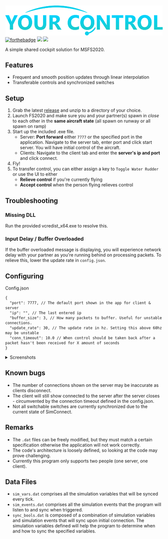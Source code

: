 ![](/assets/logo.png)
[![forthebadge](https://forthebadge.com/images/badges/built-with-love.svg)](https://forthebadge.com)
![](https://img.shields.io/github/v/tag/Sequal32/yourcontrol?label=release&style=for-the-badge) ![](https://img.shields.io/github/downloads/Sequal32/yourcontrol/total?style=for-the-badge)

A simple shared cockpit solution for MSFS2020.

## Features
* Frequent and smooth position updates through linear interpolation
* Transferable controls and synchronized switches

## Setup
1. Grab the latest [release](https://github.com/Sequal32/yourcontrol/releases/latest) and unzip to a directory of your choice.
1. Launch FS2020 and make sure you and your partner(s) spawn in *close* to each other in the **same aircraft state** (all spawn on runway or all spawn on ramp)
1. Start up the included .exe file.
    * Server: **Port forward** either `7777` or the specified port in the application. Navigate to the server tab, enter port and click start server. You will have initial control of the aircraft.
    * Clients: Navigate to the client tab and enter the **server's ip and port** and click connect.
1. Fly!
2. To transfer control, you can either assign a key to `Toggle Water Rudder` or use the UI to either
   * **Relieve control** if you're currently flying
   * **Accept control** when the person flying relieves control

## Troubleshooting
### Missing DLL
Run the provided vcredist_x64.exe to resolve this.

### Input Delay / Buffer Overloaded
If the buffer overloaded message is displaying, you will experience network delay with your partner as you're running behind on processing packets. To relieve this, lower the update rate in `config.json`.

## Configuring
Config.json
```
{
  "port": 7777, // The default port shown in the app for client & server
  "ip": "", // The last entered ip
  "buffer_size": 3, // How many packets to buffer. Useful for unstable connections.
  "update_rate": 30, // The update rate in hz. Setting this above 60hz may be unstable
  "conn_timeout": 10.0 // When control should be taken back after a packet hasn't been received for X amount of seconds
}
```

<details>
    <summary>Screenshots</summary>
    <img src="assets/app.png">
</details>

## Known bugs
* The number of connections shown on the server may be inaccurate as clients disconnect.
* The client will still show connected to the server after the server closes - circumvented by the connection timeout defined in the config.json.
* Not all switchable switches are currently synchronized due to the current state of SimConnect.

## Remarks
* The `.dat` files can be freely modified, but they must match a certain specification otherwise the application will not work correctly.
* The code's architecture is loosely defined, so looking at the code may prove challenging.
* Currently this program only supports two people (one server, one client).

## Data Files
* `sim_vars.dat` comprises all the simulation variables that will be synced every tick.
* `sim_events.dat` comprises all the simulation events that the program will listen to and sync when triggered.
* `sync_bools.dat` is composed of a combination of simulation variables and simulation events that will sync upon initial connection. The simulation variables defined will help the program to determine when and how to sync the specified variables.
